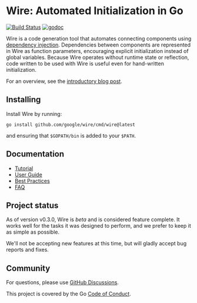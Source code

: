 # Wire: Automated Initialization in Go

[![Build Status](https://github.com/google/wire/actions/workflows/tests.yml/badge.svg?branch=main)](https://github.com/google/wire/actions)
[![godoc](https://godoc.org/github.com/google/wire?status.svg)][godoc]

Wire is a code generation tool that automates connecting components using
[dependency injection][]. Dependencies between components are represented in
Wire as function parameters, encouraging explicit initialization instead of
global variables. Because Wire operates without runtime state or reflection,
code written to be used with Wire is useful even for hand-written
initialization.

For an overview, see the [introductory blog post][].

[dependency injection]: https://en.wikipedia.org/wiki/Dependency_injection
[introductory blog post]: https://blog.golang.org/wire
[godoc]: https://godoc.org/github.com/google/wire

## Installing

Install Wire by running:

```shell
go install github.com/google/wire/cmd/wire@latest
```

and ensuring that `$GOPATH/bin` is added to your `$PATH`.

## Documentation

- [Tutorial][]
- [User Guide][]
- [Best Practices][]
- [FAQ][]

[Tutorial]: ./_tutorial/README.md
[Best Practices]: ./docs/best-practices.md
[FAQ]: ./docs/faq.md
[User Guide]: ./docs/guide.md

## Project status

As of version v0.3.0, Wire is *beta* and is considered feature complete. It
works well for the tasks it was designed to perform, and we prefer to keep it
as simple as possible.

We'll not be accepting new features at this time, but will gladly accept bug
reports and fixes.

## Community

For questions, please use [GitHub Discussions](https://github.com/google/wire/discussions).

This project is covered by the Go [Code of Conduct][].

[Code of Conduct]: ./CODE_OF_CONDUCT.md
